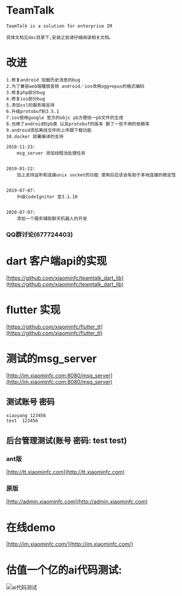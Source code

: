# TeamTalk
	TeamTalk is a solution for enterprise IM
	
	具体文档见doc目录下,安装之前请仔细阅读相关文档。

# 改进

~~~~
1.修复android 加载历史消息的bug
2.为了兼容web端播放音频 android／ios改用ogg+opus的格式编码
3.修复php部分bug
4.修复ios部分bug
5.添加ssl的服务端支持
6.升级protobuf到3.5.1
7.ios使用google 官方的objc pb方便统一pb文件的生成
8.也换了android的pb类 以及protobuf的版本 删了一些不用的依赖库
9.android添加离线文件的上传跟下载功能
10.docker 部署编译的支持
~~~~

~~~~
2018-11-23:
	msg_server 添加线程池处理任务


2019-01-22:
	加上支持监听和连接unix socket的功能 使用后应该会有助于本地连接的稳定性


2019-07-07:
	升级CodeIgniter 至3.1.10


2020-07-07:
	添加一个服务辅助聊天机器人的开发

~~~~

### QQ群讨论(677724403)



# dart 客户端api的实现

[https://github.com/xiaominfc/teamtalk_dart_lib](https://github.com/xiaominfc/teamtalk_dart_lib)


# flutter 实现
[https://github.com/xiaominfc/flutter_tt](https://github.com/xiaominfc/flutter_tt)

# 测试的msg_server

[http://im.xiaominfc.com:8080/msg_server](http://im.xiaominfc.com:8080/msg_server)

## 测试账号 密码
~~~~
xiaoyang 123456
test  123456
~~~~

## 后台管理测试(账号 密码: test test)

### ant版
[http://tt.xiaominfc.com](http://tt.xiaominfc.com)


### 原版
[http://admin.xiaominfc.com](http://admin.xiaominfc.com)




# 在线demo

[http://im.xiaominfc.com/](http://im.xiaominfc.com/)


# 估值一个亿的ai代码测试:
![ai代码测试](https://raw.githubusercontent.com/xiaominfc/TeamTalk/master/android_test_ai.png)



